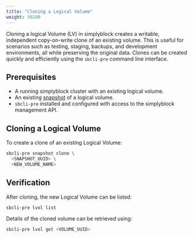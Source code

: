 ```yaml
---
title: "Cloning a Logical Volume"
weight: 30200
---
```


Cloning a logical Volume (LV) in simplyblock creates a writable, independent copy-on-write clone of an existing volume.
This is useful for scenarios such as testing, staging, backups, and development environments, all while preserving the
original data. Clones can be created quickly and efficiently using the `sbcli-pre` command line interface.

## Prerequisites

- A running simplyblock cluster with an existing logical volume.
- An existing [snapshot](snapshotting.md) of a logical volume.
- `sbcli-pre` installed and configured with access to the simplyblock management API.

## Cloning a Logical Volume

To create a clone of an existing Logical Volume:

```bash
sbcli-pre snapshot clone \
  <SNAPSHOT_UUID> \
  <NEW_VOLUME_NAME>
```

## Verification

After cloning, the new Logical Volume can be listed:

```bash
sbcli-pre lvol list
```

Details of the cloned volume can be retrieved using:

```bash
sbcli-pre lvol get <VOLUME_UUID>
```
